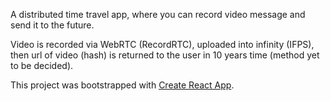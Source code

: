 A distributed time travel app, where you can record video message and send it to the future.

Video is recorded via WebRTC (RecordRTC), uploaded into infinity (IFPS), then url of video (hash) is returned to the user in 10 years time (method yet to be decided).

This project was bootstrapped with [Create React App](https://github.com/facebookincubator/create-react-app).
